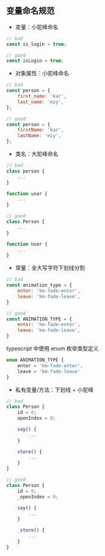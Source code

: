 ## 变量命名规范

- 变量：小驼峰命名

```js
// bad
const is_login = true;

// good
const isLogin = true;
```

- 对象属性：小驼峰命名

```js
// bad
const person = {
    first_name: 'kar',
    last_name: 'miy',
};

// good
const person = {
    firstName: 'kar',
    lastName: 'miy',
};
```

- 类名：大驼峰命名

```js
// bad
class person {
    ...
}

function user {
    ...
}

// good
class Person {
    ...
}

function User {
    ...
}
```

- 常量：全大写字符下划线分割

```js
// bad
const animation_type = {
    enter: 'km-fade-enter',
    leave: 'km-fade-leave',
}

// good
const ANIMATION_TYPE = {
    enter: 'km-fade-enter',
    leave: 'km-fade-leave',
}
```
typescript 中使用 enum 枚举类型定义

```ts
enum ANIMATION_TYPE {
    enter = 'km-fade-enter',
    leave = 'km-fade-leave'
}
```

- 私有变量/方法：下划线 + 小驼峰

```js
// bad
class Person {
    id = 0;
    openIndex = 0;

    say() {
        ...
    }

    store() {
        ...
    }
}

// good
class Person {
    id = 0;
    _openIndex = 0;

    say() {
        ...
    }

    _store() {
        ...
    }
}
```
